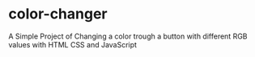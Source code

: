 # color-changer
A Simple Project of Changing a color trough a button with different RGB values with HTML CSS and JavaScript
